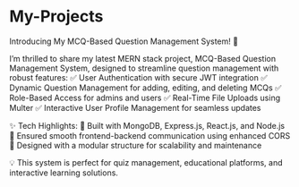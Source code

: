 # My-Projects
Introducing My MCQ-Based Question Management System! 🌟

I’m thrilled to share my latest MERN stack project, MCQ-Based Question Management System, designed to streamline question management with robust features:
✅ User Authentication with secure JWT integration
✅ Dynamic Question Management for adding, editing, and deleting MCQs
✅ Role-Based Access for admins and users
✅ Real-Time File Uploads using Multer
✅ Interactive User Profile Management for seamless updates

✨ Tech Highlights:
🔹 Built with MongoDB, Express.js, React.js, and Node.js
🔹 Ensured smooth frontend-backend communication using enhanced CORS
🔹 Designed with a modular structure for scalability and maintenance

💡 This system is perfect for quiz management, educational platforms, and interactive learning solutions.
